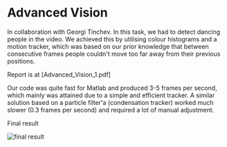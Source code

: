 # Advanced Vision

In collaboration with Georgi Tinchev.
In this task, we had to detect dancing people in the video. We achieved this by utilising colour histograms and a motion tracker, which was based on our prior knowledge that between consecutive frames people couldn't move too far away from their previous positions.

Report is at [Advanced_Vision_1.pdf]

Our code was quite fast for Matlab and produced 3-5 frames per second, which  mainly was attained due to a simple and efficient tracker. A similar solution based on a particle filter'а (condensation tracker) worked much slower (0.3 frames per second) and required a lot of manual adjustment.

Final result

![final result](av_1_anim.gif)
